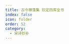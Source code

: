```yaml
---
title: 古今禅藻集 钦定四库全书
index: false
icon: folder
order: 52
category:
  - 宋诗钞补
---
```


<AutoCatalog  />
